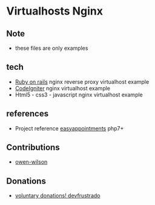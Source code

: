 # Virtualhosts Nginx

## Note

- these files are only examples

## tech

- [Ruby on rails](https://rubyonrails.org/) nginx reverse proxy virtualhost example
- [CodeIgniter](https://codeigniter.com/) nginx virtualhost example
- Html5 - css3 - javascript nginx virtualhost example

## references

- Project reference [easyappointments](https://easyappointments.org/) php7+ 

## Contributions

- [owen-wilson](https://github.com/owenwilson)

## Donations

- [voluntary donations! devfrustrado](https://www.paypal.com/paypalme/devfrustrado)
